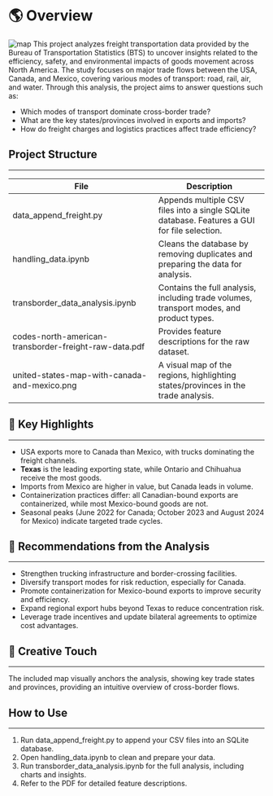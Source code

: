 # :earth_americas: Overview
![map](https://github.com/kojomensahonums/TMP2_Freight_Border_Analysis/blob/master/united-states-map-with-canada-and-mexico.png)
This project analyzes freight transportation data provided by the Bureau of Transportation Statistics (BTS) to uncover insights related to the efficiency, safety, and environmental impacts of goods movement across North America.
The study focuses on major trade flows between the USA, Canada, and Mexico, covering various modes of transport: road, rail, air, and water.
Through this analysis, the project aims to answer questions such as:
* Which modes of transport dominate cross-border trade?
* What are the key states/provinces involved in exports and imports?
* How do freight charges and logistics practices affect trade efficiency?


## Project Structure
---
| **File**	                                            |  **Description**                                                                              |
------------------------------------------------------  | ----------------------------------------------------------------------------------------------|
| data_append_freight.py                                | Appends multiple CSV files into a single SQLite database. Features a GUI for file selection.  |
| handling_data.ipynb                                 	| Cleans the database by removing duplicates and preparing the data for analysis.               |
| transborder_data_analysis.ipynb	                      | Contains the full analysis, including trade volumes, transport modes, and product types.      |
| codes-north-american-transborder-freight-raw-data.pdf	| Provides feature descriptions for the raw dataset.                                            |
| united-states-map-with-canada-and-mexico.png	        | A visual map of the regions, highlighting states/provinces in the trade analysis.             |

## :gem: Key Highlights
---
* USA exports more to Canada than Mexico, with trucks dominating the freight channels.
* **Texas** is the leading exporting state, while Ontario and Chihuahua receive the most goods.
* Imports from Mexico are higher in value, but Canada leads in volume.
* Containerization practices differ: all Canadian-bound exports are containerized, while most Mexico-bound goods are not.
* Seasonal peaks (June 2022 for Canada; October 2023 and August 2024 for Mexico) indicate targeted trade cycles.

## :white_square_button: Recommendations from the Analysis
---
* Strengthen trucking infrastructure and border-crossing facilities.
* Diversify transport modes for risk reduction, especially for Canada.
* Promote containerization for Mexico-bound exports to improve security and efficiency.
* Expand regional export hubs beyond Texas to reduce concentration risk.
* Leverage trade incentives and update bilateral agreements to optimize cost advantages.

## :satellite: Creative Touch
---
The included map visually anchors the analysis, showing key trade states and provinces, providing an intuitive overview of cross-border flows.



## How to Use
---
1. Run data_append_freight.py to append your CSV files into an SQLite database.
2. Open handling_data.ipynb to clean and prepare your data.
3. Run transborder_data_analysis.ipynb for the full analysis, including charts and insights.
4. Refer to the PDF for detailed feature descriptions.


